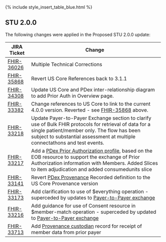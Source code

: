 
{% include style_insert_table_blue.html %}

## STU 2.0.0

The following changes were applied in the Proposed STU 2.0.0 update:

| JIRA Ticket | Change          |
|------------|------------------|
| [FHIR-36026](https://jira.hl7.org/browse/FHIR-36026) | Multiple Technical Corrections |
| [FHIR-35868](https://jira.hl7.org/browse/FHIR-35868) | Revert US Core References back to 3.1.1 |
| [FHIR-34308](https://jira.hl7.org/browse/FHIR-34308) | Update US Core and PDex inter-relationship diagram to add Prior Auth in Overview page. |
| [FHIR-33382](https://jira.hl7.org/browse/FHIR-33382) | Change references to US Core to link to the current 4.0.0 version. Reverted - see [FHIR-35868](https://jira.hl7.org/browse/FHIR-35868) above. |
| [FHIR-33218](https://jira.hl7.org/browse/FHIR-33218) | Update Payer-to-Payer Exchange section to clarify use of Bulk FHIR protocols for retrieval of data for a single patient/member only. The flow has been subject to substantial assessment at multiple connectathons and test events. |
|[FHIR-33217](https://jira.hl7.org/browse/FHIR-33217)| Add a [PDex Prior Authorization profile](StructureDefinition-pdex-priorauthorization.html), based on the EOB resource to support the exchange of Prior Authorization information with Members.  Added Slices to item adjudication and added consumedunits slice |
|[FHIR-33141](https://jira.hl7.org/browse/FHIR-33141)|Revert [PDex Provenance](StructureDefinition-pdex-provenance.html) Recorded definition to the US Core Provenance version |
|[FHIR-33173](https://jira.hl7.org/browse/FHIR-33173)|Add clarification to use of $everything operation - superceded by updates to [Payer-to-Payer exchange](PayerToPayerExchange.html)|
|[FHIR-33216](https://jira.hl7.org/browse/FHIR-33216)|Add guidance for use of Consent resource in $member-match operation - superceded by updated to [Payer-to-Payer exchange](PayerToPayerExchange.html)|
| [FHIR-33713](https://jira.hl7.org/browse/FHIR-33713)| Add [Provenance custodian](Provenance-1000101.html) record for receipt of member data from prior payer|
